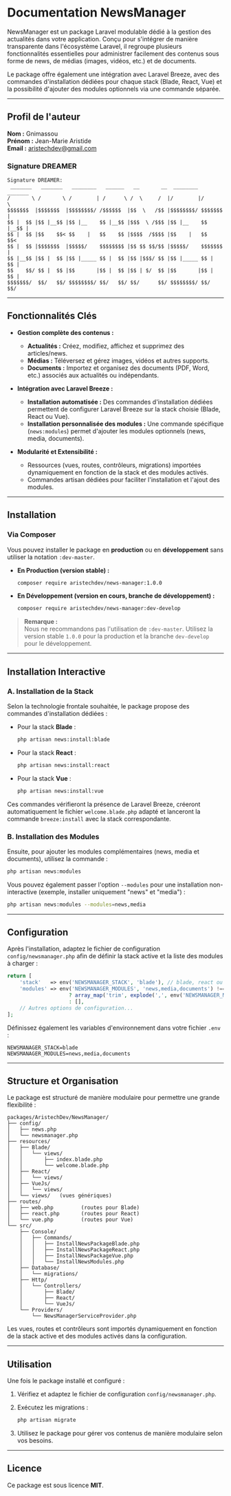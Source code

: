 # Documentation NewsManager

NewsManager est un package Laravel modulable dédié à la gestion des actualités dans votre application. Conçu pour s'intégrer de manière transparente dans l'écosystème Laravel, il regroupe plusieurs fonctionnalités essentielles pour administrer facilement des contenus sous forme de news, de médias (images, vidéos, etc.) et de documents.

Le package offre également une intégration avec Laravel Breeze, avec des commandes d'installation dédiées pour chaque stack (Blade, React, Vue) et la possibilité d'ajouter des modules optionnels via une commande séparée.

---

## Profil de l'auteur

**Nom :** Gnimassou  
**Prénom :** Jean-Marie Aristide  
**Email :** [aristechdev@gmail.com](mailto:aristechdev@gmail.com)

### Signature DREAMER

```
Signature DREAMER:
 _______   _______   ________   ______   __       __  ________  _______  
/       \ /       \ /        | /      \ /  \     /  |/        |/       \ 
$$$$$$$  |$$$$$$$  |$$$$$$$$/ /$$$$$$  |$$  \   /$$ |$$$$$$$$/ $$$$$$$  |
$$ |  $$ |$$ |__$$ |$$ |__    $$ |__$$ |$$$  \ /$$$ |$$ |__    $$ |__$$ |
$$ |  $$ |$$    $$< $$    |   $$    $$ |$$$$  /$$$$ |$$    |   $$    $$< 
$$ |  $$ |$$$$$$$  |$$$$$/    $$$$$$$$ |$$ $$ $$/$$ |$$$$$/    $$$$$$$  |
$$ |__$$ |$$ |  $$ |$$ |_____ $$ |  $$ |$$ |$$$/ $$ |$$ |_____ $$ |  $$ |
$$    $$/ $$ |  $$ |$$       |$$ |  $$ |$$ | $/  $$ |$$       |$$ |  $$ |
$$$$$$$/  $$/   $$/ $$$$$$$$/ $$/   $$/ $$/      $$/ $$$$$$$$/ $$/   $$/ 
```

---

## Fonctionnalités Clés

- **Gestion complète des contenus :**
  - **Actualités :** Créez, modifiez, affichez et supprimez des articles/news.
  - **Médias :** Téléversez et gérez images, vidéos et autres supports.
  - **Documents :** Importez et organisez des documents (PDF, Word, etc.) associés aux actualités ou indépendants.

- **Intégration avec Laravel Breeze :**
  - **Installation automatisée :** Des commandes d'installation dédiées permettent de configurer Laravel Breeze sur la stack choisie (Blade, React ou Vue).
  - **Installation personnalisée des modules :** Une commande spécifique (`news:modules`) permet d'ajouter les modules optionnels (news, media, documents).

- **Modularité et Extensibilité :**
  - Ressources (vues, routes, contrôleurs, migrations) importées dynamiquement en fonction de la stack et des modules activés.
  - Commandes artisan dédiées pour faciliter l'installation et l'ajout des modules.

---

## Installation

### Via Composer

Vous pouvez installer le package en **production** ou en **développement** sans utiliser la notation `:dev-master`.

- **En Production (version stable) :**

  ```bash
  composer require aristechdev/news-manager:1.0.0
  ```

- **En Développement (version en cours, branche de développement) :**

  ```bash
  composer require aristechdev/news-manager:dev-develop
  ```

> **Remarque :**  
> Nous ne recommandons pas l'utilisation de `:dev-master`. Utilisez la version stable `1.0.0` pour la production et la branche `dev-develop` pour le développement.

---

## Installation Interactive

### A. Installation de la Stack

Selon la technologie frontale souhaitée, le package propose des commandes d'installation dédiées :

- Pour la stack **Blade** :

  ```bash
  php artisan news:install:blade
  ```

- Pour la stack **React** :

  ```bash
  php artisan news:install:react
  ```

- Pour la stack **Vue** :

  ```bash
  php artisan news:install:vue
  ```

Ces commandes vérifieront la présence de Laravel Breeze, créeront automatiquement le fichier `welcome.blade.php` adapté et lanceront la commande `breeze:install` avec la stack correspondante.

### B. Installation des Modules

Ensuite, pour ajouter les modules complémentaires (news, media et documents), utilisez la commande :

```bash
php artisan news:modules
```

Vous pouvez également passer l'option `--modules` pour une installation non-interactive (exemple, installer uniquement "news" et "media") :

```bash
php artisan news:modules --modules=news,media
```

---

## Configuration

Après l'installation, adaptez le fichier de configuration `config/newsmanager.php` afin de définir la stack active et la liste des modules à charger :

```php
return [
    'stack'   => env('NEWSMANAGER_STACK', 'blade'), // blade, react ou vue
    'modules' => env('NEWSMANAGER_MODULES', 'news,media,documents') !== '' 
                    ? array_map('trim', explode(',', env('NEWSMANAGER_MODULES', 'news,media,documents')))
                    : [],
    // Autres options de configuration...
];
```

Définissez également les variables d'environnement dans votre fichier `.env` :

```dotenv
NEWSMANAGER_STACK=blade
NEWSMANAGER_MODULES=news,media,documents
```

---

## Structure et Organisation

Le package est structuré de manière modulaire pour permettre une grande flexibilité :

```
packages/AristechDev/NewsManager/
├── config/
│   ├── news.php
│   └── newsmanager.php
├── resources/
│   ├── Blade/
│   │   └── views/
│   │       ├── index.blade.php
│   │       └── welcome.blade.php
│   ├── React/
│   │   └── views/
│   ├── VueJs/
│   │   └── views/
│   └── views/   (vues génériques)
├── routes/
│   ├── web.php         (routes pour Blade)
│   ├── react.php       (routes pour React)
│   └── vue.php         (routes pour Vue)
└── src/
    ├── Console/
    │   ├── Commands/
    │   │   ├── InstallNewsPackageBlade.php
    │   │   ├── InstallNewsPackageReact.php
    │   │   ├── InstallNewsPackageVue.php
    │   │   └── InstallNewsModules.php
    ├── Database/
    │   └── migrations/
    ├── Http/
    │   └── Controllers/
    │       ├── Blade/
    │       ├── React/
    │       └── VueJs/
    └── Providers/
        └── NewsManagerServiceProvider.php
```

Les vues, routes et contrôleurs sont importés dynamiquement en fonction de la stack active et des modules activés dans la configuration.

---

## Utilisation

Une fois le package installé et configuré :

1. Vérifiez et adaptez le fichier de configuration `config/newsmanager.php`.
2. Exécutez les migrations :

   ```bash
   php artisan migrate
   ```

3. Utilisez le package pour gérer vos contenus de manière modulaire selon vos besoins.

---

## Licence

Ce package est sous licence **MIT**.
